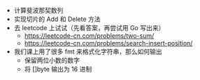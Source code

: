 - 计算斐波那契数列
- 实现切片的 Add 和 Delete 方法
- 去 leetcode 上试试（先看答案，再尝试用 Go 写出来）
  - https://leetcode-cn.com/problems/two-sum/
  - https://leetcode-cn.com/problems/search-insert-position/
- 我们课上用了很多 fmt 来格式化字符串，那么如何输出
  - 保留两位小数的数字
  - 将 []byte 输出为 16 进制